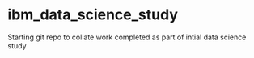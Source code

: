 # ibm_data_science_study
Starting git repo to collate work completed as part of intial data science study
